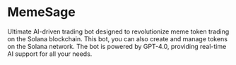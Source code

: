 # MemeSage
Ultimate AI-driven trading bot designed to revolutionize meme token trading on the Solana blockchain. This bot, you can also create and manage tokens on the Solana network. The bot is powered by GPT-4.0, providing real-time AI support for all your needs.

